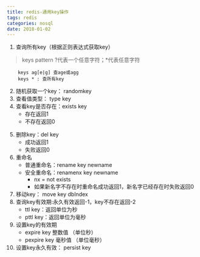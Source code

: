 ```yaml
---
title: redis-通用key操作
tags: redis
categories: nosql
date: 2018-01-02
---
```



1. 查询所有key（根据正则表达式获取key）
> keys pattern
> ?代表一个任意字符；*代表任意字符
```
    keys ag[e|g] 查age或agg
    keys * : 查所有key
``` 
2. 随机获取一个key： randomkey
3. 查看值类型： type key
4. 查看key是否存在：exists key 
    - 存在返回1
    - 不存在返回0
<!-- more-->
5. 删除key：del key
    - 成功返回1
    - 失败返回0
6. 重命名
    - 普通重命名：rename key newname
    - 安全重命名：renamenx key newname
        - nx = not exists 
        - 如果新名字不存在时重命名成功返回1，新名字已经存在时失败返回0
7. 移动key： move key dbIndex
8. 查询key有效期:永久有效返回-1，key不存在返回-2
    - ttl key：返回单位为秒
    - pttl key：返回单位为毫秒
9. 设置key的有效期
    - expire key 整数值  （单位秒）
    - pexpire key 毫秒值 （单位毫秒）
10. 设置key永久有效： persist key